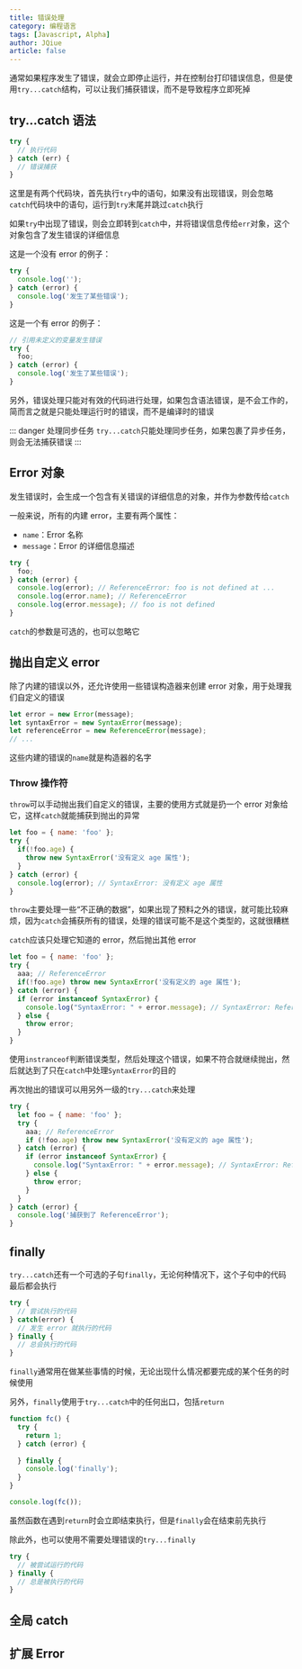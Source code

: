 ```yaml
---
title: 错误处理
category: 编程语言
tags: [Javascript, Alpha]
author: JQiue
article: false
---
```


通常如果程序发生了错误，就会立即停止运行，并在控制台打印错误信息，但是使用`try...catch`结构，可以让我们捕获错误，而不是导致程序立即死掉

## try...catch 语法

```js
try {
  // 执行代码
} catch (err) {
  // 错误捕获
}
```

这里是有两个代码块，首先执行`try`中的语句，如果没有出现错误，则会忽略`catch`代码块中的语句，运行到`try`末尾并跳过`catch`执行

如果`try`中出现了错误，则会立即转到`catch`中，并将错误信息传给`err`对象，这个对象包含了发生错误的详细信息

这是一个没有 error 的例子：

```js
try {
  console.log('');
} catch (error) {
  console.log('发生了某些错误');
}
```

这是一个有 error 的例子：

```js
// 引用未定义的变量发生错误
try {
  foo;
} catch (error) {
  console.log('发生了某些错误');
}
```

另外，错误处理只能对有效的代码进行处理，如果包含语法错误，是不会工作的，简而言之就是只能处理运行时的错误，而不是编译时的错误

::: danger 处理同步任务
`try...catch`只能处理同步任务，如果包裹了异步任务，则会无法捕获错误
:::

## Error 对象

发生错误时，会生成一个包含有关错误的详细信息的对象，并作为参数传给`catch`

一般来说，所有的内建 error，主要有两个属性：

+ `name`：Error 名称
+ `message`：Error 的详细信息描述

```js
try {
  foo;
} catch (error) {
  console.log(error); // ReferenceError: foo is not defined at ...
  console.log(error.name); // ReferenceError
  console.log(error.message); // foo is not defined
}
```

`catch`的参数是可选的，也可以忽略它

## 抛出自定义 error

除了内建的错误以外，还允许使用一些错误构造器来创建 error 对象，用于处理我们自定义的错误

```js
let error = new Error(message);
let syntaxError = new SyntaxError(message);
let referenceError = new ReferenceError(message);
// ...
```

这些内建的错误的`name`就是构造器的名字

### Throw 操作符

`throw`可以手动抛出我们自定义的错误，主要的使用方式就是扔一个 error 对象给它，这样`catch`就能捕获到抛出的异常

```js
let foo = { name: 'foo' };
try {
  if(!foo.age) {
    throw new SyntaxError('没有定义 age 属性');
  }
} catch (error) {
  console.log(error); // SyntaxError: 没有定义 age 属性
}
```

`throw`主要处理一些“不正确的数据”，如果出现了预料之外的错误，就可能比较麻烦，因为`catch`会捕获所有的错误，处理的错误可能不是这个类型的，这就很糟糕

`catch`应该只处理它知道的 error，然后抛出其他 error

```js
let foo = { name: 'foo' };
try {
  aaa; // ReferenceError
  if(!foo.age) throw new SyntaxError('没有定义的 age 属性');
} catch (error) {
  if (error instanceof SyntaxError) {
    console.log("SyntaxError: " + error.message); // SyntaxError: ReferenceError: aaa is not defined
  } else {
    throw error;
  }
}
```

使用`instranceof`判断错误类型，然后处理这个错误，如果不符合就继续抛出，然后就达到了只在`catch`中处理`SyntaxError`的目的

再次抛出的错误可以用另外一级的`try...catch`来处理

```js
try {
  let foo = { name: 'foo' };
  try {
    aaa; // ReferenceError
    if (!foo.age) throw new SyntaxError('没有定义的 age 属性');
  } catch (error) {
    if (error instanceof SyntaxError) {
      console.log("SyntaxError: " + error.message); // SyntaxError: ReferenceError: aaa is not defined
    } else {
      throw error;
    }
  }
} catch (error) {
  console.log('捕获到了 ReferenceError');
}
```

## finally

`try...catch`还有一个可选的子句`finally`，无论何种情况下，这个子句中的代码最后都会执行

```js
try {
  // 尝试执行的代码
} catch(error) {
  // 发生 error 就执行的代码
} finally {
  // 总会执行的代码
}
```

`finally`通常用在做某些事情的时候，无论出现什么情况都要完成的某个任务的时候使用

另外，`finally`使用于`try...catch`中的任何出口，包括`return`

```js
function fc() {
  try {
    return 1;
  } catch (error) {
    
  } finally {
    console.log('finally');
  }
}

console.log(fc());
```

虽然函数在遇到`return`时会立即结束执行，但是`finally`会在结束前先执行

除此外，也可以使用不需要处理错误的`try...finally`

```js
try {
  // 被尝试运行的代码
} finally {
  // 总是被执行的代码
}
```

## 全局 catch

## 扩展 Error
